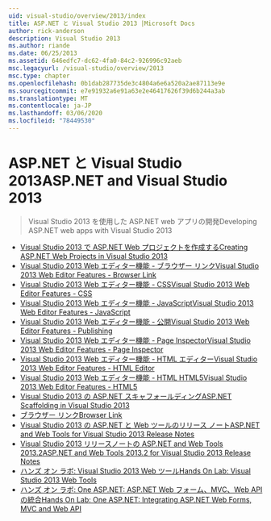 ```yaml
---
uid: visual-studio/overview/2013/index
title: ASP.NET と Visual Studio 2013 |Microsoft Docs
author: rick-anderson
description: Visual Studio 2013
ms.author: riande
ms.date: 06/25/2013
ms.assetid: 646edfc7-dc62-4fa0-84c2-926996c92aeb
msc.legacyurl: /visual-studio/overview/2013
msc.type: chapter
ms.openlocfilehash: 0b1dab287735de3c4804a6e6a520a2ae87113e9e
ms.sourcegitcommit: e7e91932a6e91a63e2e46417626f39d6b244a3ab
ms.translationtype: MT
ms.contentlocale: ja-JP
ms.lasthandoff: 03/06/2020
ms.locfileid: "78449530"
---
```

# <a name="aspnet-and-visual-studio-2013"></a><span data-ttu-id="fd57a-103">ASP.NET と Visual Studio 2013</span><span class="sxs-lookup"><span data-stu-id="fd57a-103">ASP.NET and Visual Studio 2013</span></span>

> <span data-ttu-id="fd57a-104">Visual Studio 2013 を使用した ASP.NET web アプリの開発</span><span class="sxs-lookup"><span data-stu-id="fd57a-104">Developing ASP.NET web apps with Visual Studio 2013</span></span>

- [<span data-ttu-id="fd57a-105">Visual Studio 2013 で ASP.NET Web プロジェクトを作成する</span><span class="sxs-lookup"><span data-stu-id="fd57a-105">Creating ASP.NET Web Projects in Visual Studio 2013</span></span>](creating-web-projects-in-visual-studio.md)
- [<span data-ttu-id="fd57a-106">Visual Studio 2013 Web エディター機能 - ブラウザー リンク</span><span class="sxs-lookup"><span data-stu-id="fd57a-106">Visual Studio 2013 Web Editor Features - Browser Link</span></span>](visual-studio-2013-web-editor-features-browser-link.md)
- [<span data-ttu-id="fd57a-107">Visual Studio 2013 Web エディター機能 - CSS</span><span class="sxs-lookup"><span data-stu-id="fd57a-107">Visual Studio 2013 Web Editor Features - CSS</span></span>](visual-studio-2013-web-editor-features-css.md)
- [<span data-ttu-id="fd57a-108">Visual Studio 2013 Web エディター機能 - JavaScript</span><span class="sxs-lookup"><span data-stu-id="fd57a-108">Visual Studio 2013 Web Editor Features - JavaScript</span></span>](visual-studio-2013-web-editor-features-javascript.md)
- [<span data-ttu-id="fd57a-109">Visual Studio 2013 Web エディター機能 - 公開</span><span class="sxs-lookup"><span data-stu-id="fd57a-109">Visual Studio 2013 Web Editor Features - Publishing</span></span>](visual-studio-2013-web-editor-features-publishing.md)
- [<span data-ttu-id="fd57a-110">Visual Studio 2013 Web エディター機能 - Page Inspector</span><span class="sxs-lookup"><span data-stu-id="fd57a-110">Visual Studio 2013 Web Editor Features - Page Inspector</span></span>](visual-studio-2013-web-editor-features-page-inspector.md)
- [<span data-ttu-id="fd57a-111">Visual Studio 2013 Web エディター機能 - HTML エディター</span><span class="sxs-lookup"><span data-stu-id="fd57a-111">Visual Studio 2013 Web Editor Features - HTML Editor</span></span>](visual-studio-2013-web-editor-features-html-editor.md)
- [<span data-ttu-id="fd57a-112">Visual Studio 2013 Web エディター機能 - HTML HTML5</span><span class="sxs-lookup"><span data-stu-id="fd57a-112">Visual Studio 2013 Web Editor Features - HTML5</span></span>](visual-studio-2013-web-editor-features-html5.md)
- [<span data-ttu-id="fd57a-113">Visual Studio 2013 の ASP.NET スキャフォールディング</span><span class="sxs-lookup"><span data-stu-id="fd57a-113">ASP.NET Scaffolding in Visual Studio 2013</span></span>](aspnet-scaffolding-overview.md)
- [<span data-ttu-id="fd57a-114">ブラウザー リンク</span><span class="sxs-lookup"><span data-stu-id="fd57a-114">Browser Link</span></span>](using-browser-link.md)
- [<span data-ttu-id="fd57a-115">Visual Studio 2013 の ASP.NET と Web ツールのリリース ノート</span><span class="sxs-lookup"><span data-stu-id="fd57a-115">ASP.NET and Web Tools for Visual Studio 2013 Release Notes</span></span>](release-notes.md)
- [<span data-ttu-id="fd57a-116">Visual Studio 2013 リリースノートの ASP.NET and Web Tools 2013.2</span><span class="sxs-lookup"><span data-stu-id="fd57a-116">ASP.NET and Web Tools 2013.2 for Visual Studio 2013 Release Notes</span></span>](aspnet-and-web-tools-20132-preview-for-visual-studio-2013-release-notes.md)
- [<span data-ttu-id="fd57a-117">ハンズ オン ラボ: Visual Studio 2013 Web ツール</span><span class="sxs-lookup"><span data-stu-id="fd57a-117">Hands On Lab: Visual Studio 2013 Web Tools</span></span>](visual-studio-2013-web-tools.md)
- [<span data-ttu-id="fd57a-118">ハンズ オン ラボ: One ASP.NET: ASP.NET Web フォーム、MVC、Web API の統合</span><span class="sxs-lookup"><span data-stu-id="fd57a-118">Hands On Lab: One ASP.NET: Integrating ASP.NET Web Forms, MVC and Web API</span></span>](one-aspnet-integrating-aspnet-web-forms-mvc-and-web-api.md)

